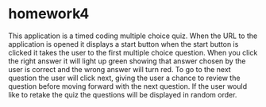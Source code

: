 # homework4

This application is a timed coding multiple choice quiz. When the URL to the application is opened it displays a start button when the start button is clicked it takes the user to the first multiple choice question. When you click the right answer it will light up green showing that answer chosen by the user is correct and the wrong answer will turn red. To go to the next question the user will click next, giving the user a chance to review the question before moving forward with the next question. If the user would like to retake the quiz the questions will be displayed in random order.
